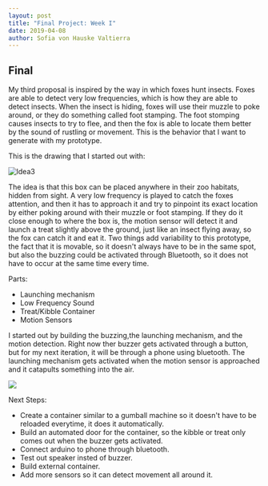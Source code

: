 ```yaml
---
layout: post
title: "Final Project: Week I"
date: 2019-04-08
author: Sofia von Hauske Valtierra
---
```



## Final

My third proposal is inspired by the way in which foxes hunt insects. Foxes are able to detect very low frequencies, which is how they are able to detect insects. When the insect is hiding, foxes will use their muzzle to poke around, or they do something called foot stamping. The foot stomping causes insects to try to flee, and then the fox is able to locate them  better by the sound of rustling or movement. This is the behavior that I want to generate with my prototype. 

This is the drawing that I started out with:

![Idea3](https://user-images.githubusercontent.com/43420227/55293858-fe81e100-53c8-11e9-9a48-7ead562cd174.jpg)

The idea is that this box can be placed anywhere in their zoo habitats, hidden from sight. A very low frequency is played to catch the foxes attention, and then it has to approach it and try to pinpoint its exact location by either poking around with their muzzle or foot stamping. If they do it close enough to where the box is, the motion sensor will detect it and launch a treat slightly above the ground, just like an insect flying away, so the fox can catch it and eat it. Two things add variability to this prototype, the fact that it is movable, so it doesn't always have to be in the same spot, but also the buzzing could be activated through Bluetooth, so it does not have to occur at the same time every time. 

Parts:

- Launching mechanism
- Low Frequency Sound
- Treat/Kibble Container
- Motion Sensors

I started out by building the buzzing,the launching mechanism, and the motion detection. Right now ther buzzer gets activated through a button, but for my next iteration, it will be through a phone using bluetooth. The launching mechanism gets activated when the motion sensor is approached and it catapults something into the air. 

[![](http://img.youtube.com/vi/OQnEQBiAwJ0/0.jpg)](http://www.youtube.com/watch?v=OQnEQBiAwJ0 "Week I")

Next Steps:

- Create a container similar to a gumball machine so it doesn't have to be reloaded everytime, it does it automatically.
- Build an automated door for the container, so the kibble or treat only comes out when the buzzer gets activated.
- Connect arduino to phone through bluetooth.
- Test out speaker insted of buzzer. 
- Build external container. 
- Add more sensors so it can detect movement all around it. 
